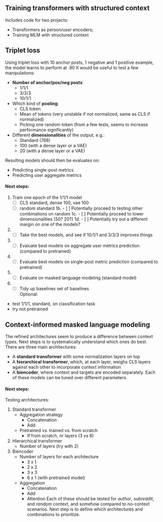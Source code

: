 ## Training transformers with structured context
Includes code for two projects:
- Transformers as person/user encoders;
- Training MLM with structured context


## Triplet loss
Using triplet loss with 10 anchor posts, 1 negative and 1 positive example, the model learns to perform at .90
It would be useful to test a few manipulations:
- **Number of anchor/pos/neg posts**:
    - 1/1/1
    - 3/3/3
    - 10/1/1
- Which kind of **pooling**:
    - CLS token
    - Mean of tokens (very unstable if not normalized, same as CLS if normalized)
    - Picking one random token (from a few tests, seems to increase performance significantly)
- Different **dimensionalities** of the output, e.g.:
    - Standard (768)
    - 100 (with a dense layer or a VAE)
    - 20 (with a dense layer or a VAE)

Resulting models should then be evaluates on:
- Predicting single-post metrics
- Predicting user aggregate metrics

#### Next steps:
1. Train one epoch of the 1/1/1 model
    - [ ] CLS standard, dense 100, vae 100
    - [ ] random standard
1b. - [ ] Potentially proceed to testing other combinations on random
1c. - [ ] Potentially proceed to lower dimensionalities (50? 20?)
1d. - [ ] Potentially try out a different margin on one of the models?
2. - [ ] Take the best models, and see if 10/1/1 and 3/3/3 improves things
3. - [ ] Evaluate best models on aggregate user metrics prediction (compared to pretrained)
4. - [ ] Evaluate best models on single-post metric prediction (compared to pretrained)
5. - [ ] Evaluate on masked language modeling (standard model)
6. - [ ] Tidy up baselines set of baselines <br>
Optional: 
- test 1/1/1, standard, on classification task
- try not pretrained


## Context-informed masked language modeling
The refined architectures seem to produce a difference between context types.
Next steps is to systematically understand which ones do best.
There are three main architectures: 
- A **standard transformer** with some normalization layers on top
- A **hierarchical transformer**, which, at each layer, weighs CLS layers against each other to incorporate context information
- A **biencoder**, where context and targets are encoded separately.
Each of these models can be tuned over different parameters.

#### Next steps:
Testing architectures:
1. Standard transformer
    - Aggregation strategy
        - Concatenation
        - Add
    - Pretrained vs. trained vs. from scratch
        - If from scratch, nr layers (3 vs 6)
2. Hierarchical transformer
    - Number of layers (try with 2)
3. Biencoder
    - Number of layers for each architecture
        - 3 x 1 
        - 2 x 2
        - 3 x 3
        - 6 x 1 (with pretrained model)
    - Aggregation
        - Concatenation
        - Add
        - Attention
Each of these should be tested for *author*, *subreddit*, and *random* context, and somehow compared to no-context scenarios.
Next step is to define which architectures and combinations to prioritize.
    

